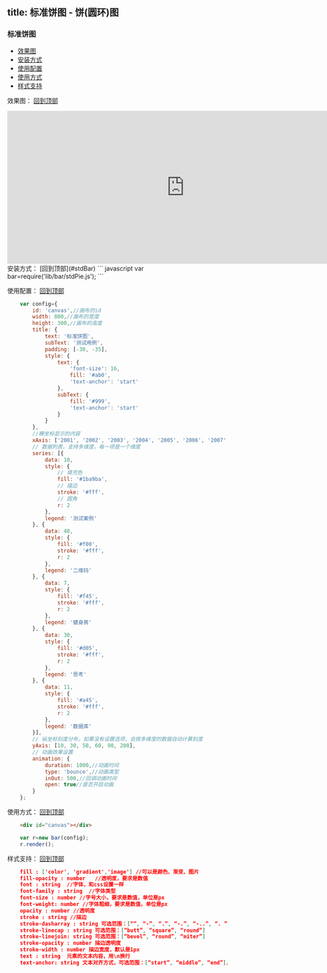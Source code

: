 title: 标准饼图 - 饼(圆环)图
---

### 标准饼图<a name=stdBar></a>
- [效果图](#effect)
- [安装方式](#install)
- [使用配置](#config)
- [使用方式](#use)
- [样式支持](#style)

效果图：<a name="effect"></a> [回到顶部](#stdBar)
<iframe src="http://fex.dev.quhuhu.com/guohui.yin/v-figure/html/stdPie.html" frameborder="0" width="810" height="350"></iframe>
安装方式：<a name="install"></a> [回到顶部](#stdBar)
``` javascript
    var bar=require('lib/bar/stdPie.js');
```

使用配置：<a name="config"></a> [回到顶部](#stdBar)
``` javascript
    var config={
        id: 'canvas',//画布的id
        width: 800,//画布的宽度
        height: 300,//画布的高度
        title: {
            text: '标准饼图',
            subText: '测试用例',
            padding: [-30, -35],
            style: {
                text: {
                    'font-size': 16,
                    fill: '#ab0',
                    'text-anchor': 'start'
                },
                subText: {
                    fill: '#999',
                    'text-anchor': 'start'
                }
            }
        },
        //横坐标显示的内容
        xAxis: ['2001', '2002', '2003', '2004', '2005', '2006', '2007', '2008', '2009', '2010'],
        // 数据列表，支持多维度，每一项是一个维度
        series: [{
            data: 10,
            style: {
                // 填充色
                fill: '#1ba9ba',
                // 描边
                stroke: '#fff',
                // 圆角
                r: 2
            },
            legend: '测试案例'
        }, {
            data: 40,
            style: {
                fill: '#f00',
                stroke: '#fff',
                r: 2
            },
            legend: '二维码'
        }, {
            data: 7,
            style: {
                fill: '#f45',
                stroke: '#fff',
                r: 2
            },
            legend: '健身房'
        }, {
            data: 30,
            style: {
                fill: '#d05',
                stroke: '#fff',
                r: 2
            },
            legend: '思考'
        }, {
            data: 11,
            style: {
                fill: '#a45',
                stroke: '#fff',
                r: 2
            },
            legend: '数据库'
        }],
        // 纵坐标刻度分布，如果没有设置选项，会按多维度的数据自动计算刻度
        yAxis: [10, 30, 50, 60, 90, 200],
        // 动画效果设置
        animation: {
            duration: 1000,//动画时间
            type: 'bounce',//动画类型
            inOut: 500,//回调动画时间
            open: true//是否开启动画
        }
    };
```

使用方式：<a name="use"></a> [回到顶部](#stdBar)
``` html
    <div id="canvas"></div>
```

``` javascript
    var r=new bar(config);
    r.render();
```

样式支持：<a name="style"></a> [回到顶部](#stdBar)
``` json
    fill : ['color', 'gradient','image'] //可以是颜色、渐变、图片
    fill-opacity : number   //透明度，要求是数值
    font : string  //字体，和css设置一样
    font-family : string  //字体类型
    font-size : number //字号大小，要求是数值，单位是px
    font-weight: number //字体粗细，要求是数值，单位是px
    opacity : number //透明度
    stroke : string //描边
    stroke-dasharray : string 可选范围：[“”, “-”, “.”, “-.”, “-..”, “. ”, “- ”, “--”, “- .”, “--.”, “--..”]
    stroke-linecap : string 可选范围：[“butt”, “square”, “round”]
    stroke-linejoin: string 可选范围：[“bevel”, “round”, “miter”]
    stroke-opacity : number 描边透明度
    stroke-width : number 描边宽度，默认是1px
    text : string  元素的文本内容，用\n换行
    text-anchor: string 文本对齐方式，可选范围：[“start”, “middle”, “end”]，默认是 middle
```
